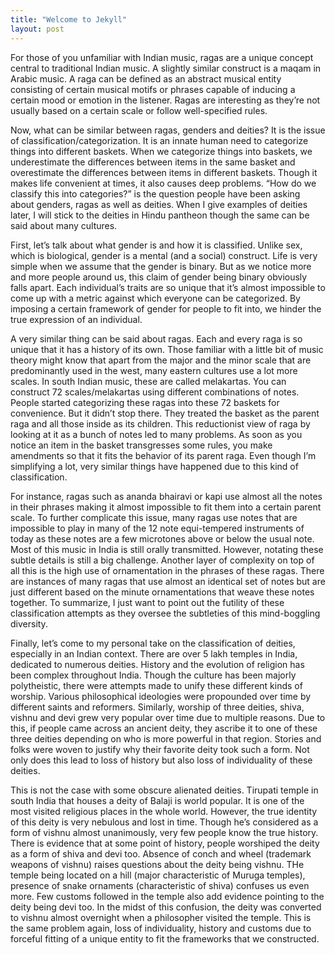 ```yaml
---
title: "Welcome to Jekyll"
layout: post
---
```


For those of you unfamiliar with Indian music, ragas are a unique concept central to traditional Indian music. A slightly similar construct is a maqam in Arabic music. A raga can be defined as an abstract musical entity consisting of certain musical motifs or phrases capable of inducing a certain mood or emotion in the listener. Ragas are interesting as they’re not usually based on a certain scale or follow well-specified rules.   

Now, what can be similar between ragas, genders and deities? It is the issue of classification/categorization. It is an innate human need to categorize things into different baskets. When we categorize things into baskets, we underestimate the differences between items in the same basket and overestimate the differences between items in different baskets. Though it makes life convenient at times, it also causes deep problems.  “How do we classify this into categories?” is the question people have been asking about genders, ragas as well as deities. When I give examples of deities later, I will stick to the deities in Hindu pantheon though the same can be said about many cultures.  

First, let’s talk about what gender is and how it is classified. Unlike sex, which is biological, gender is a mental (and a social) construct. Life is very simple when we assume that the gender is binary. But as we notice more and more people around us, this claim of gender being binary obviously falls apart. Each individual’s traits are so unique that it’s almost impossible to come up with a metric against which everyone can be categorized. By imposing a certain framework of gender for people to fit into, we hinder the true expression of an individual. 

A very similar thing can be said about ragas. Each and every raga is so unique that it has a history of its own. Those familiar with a little bit of music theory might know that apart from the major and the minor scale that are predominantly used in the west, many eastern cultures use a lot more scales. In south Indian music, these are called melakartas. You can construct 72 scales/melakartas using different combinations of notes. People started categorizing these ragas into these 72 baskets for convenience. But it didn’t stop there. They treated the basket as the parent raga and all those inside as its children. This reductionist view of raga by looking at it as a bunch of notes led to many problems. As soon as you notice an item in the basket transgresses some rules, you make amendments so that it fits the behavior of its parent raga. Even though I’m simplifying a lot, very similar things have happened due to this kind of classification. 

For instance, ragas such as ananda bhairavi or kapi use almost all the notes in their phrases making it almost impossible to fit them into a certain parent scale. To further complicate this issue, many ragas use notes that are impossible to play in many of the 12 note equi-tempered instruments of today as these notes are a few microtones above or below the usual note. Most of this music in India is still orally transmitted. However, notating these subtle details is still a big challenge. Another layer of complexity on top of all this is the high use of ornamentation in the phrases of these ragas. There are instances of many ragas that use almost an identical set of notes but are just different based on the minute ornamentations that weave these notes together. To summarize, I just want to point out the futility of these classification attempts as they oversee the subtleties of this mind-boggling diversity.

Finally, let’s come to my personal take on the classification of deities, especially in an Indian context. There are over 5 lakh temples in India, dedicated to numerous deities. History and the evolution of religion has been complex throughout India. Though the culture has been majorly polytheistic, there were attempts made to unify these different kinds of worship. Various philosophical ideologies were propounded over time by different saints and reformers. Similarly, worship of three deities, shiva, vishnu and devi grew very popular over time due to multiple reasons. Due to this, if people came across an ancient deity, they ascribe it to one of these three deities depending on who is more powerful in that region. Stories and folks were woven to justify why their favorite deity took such a form. Not only does this lead to loss of history but also loss of individuality of these deities.  

This is not the case with some obscure alienated deities. Tirupati temple in south India that houses a deity of Balaji is world popular. It is one of the most visited religious places in the whole world. However, the true identity of this deity is very nebulous and lost in time. Though he’s considered as a form of vishnu almost unanimously, very few people know the true history. There is evidence that at some point of history, people worshiped the deity as a form of shiva and devi too. Absence of conch and wheel (trademark weapons of vishnu) raises questions about the deity being vishnu. THe temple being located on  a hill (major characteristic of Muruga temples), presence of snake ornaments (characteristic of shiva) confuses us even more. Few customs followed in the temple also add evidence pointing to the deity being devi too. In the midst of this confusion, the deity was converted to vishnu almost overnight when a philosopher visited the temple. This is the same problem again, loss of individuality, history and customs due to forceful fitting of a unique entity to fit the frameworks that we constructed. 

    

